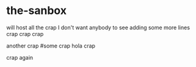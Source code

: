 # the-sanbox
will host all the crap I don't want anybody to see
adding some more lines
crap crap crap

another crap
#some crap
hola crap


crap again